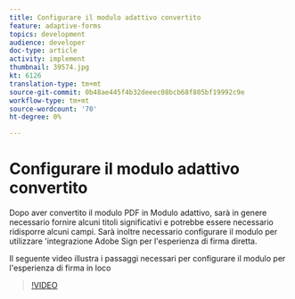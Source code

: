 ```yaml
---
title: Configurare il modulo adattivo convertito
feature: adaptive-forms
topics: development
audience: developer
doc-type: article
activity: implement
thumbnail: 39574.jpg
kt: 6126
translation-type: tm+mt
source-git-commit: 0b48ae445f4b32deeec08bcb68f805bf19992c9e
workflow-type: tm+mt
source-wordcount: '70'
ht-degree: 0%

---
```


# Configurare il modulo adattivo convertito

Dopo aver convertito il modulo PDF in Modulo adattivo, sarà in genere necessario fornire alcuni titoli significativi e potrebbe essere necessario ridisporre alcuni campi. Sarà inoltre necessario configurare il modulo per utilizzare &#39;integrazione Adobe Sign per l&#39;esperienza di firma diretta.

Il seguente video illustra i passaggi necessari per configurare il modulo per l&#39;esperienza di firma in loco

>[!VIDEO](https://video.tv.adobe.com/v/39574/?quality=9&learn=on)

